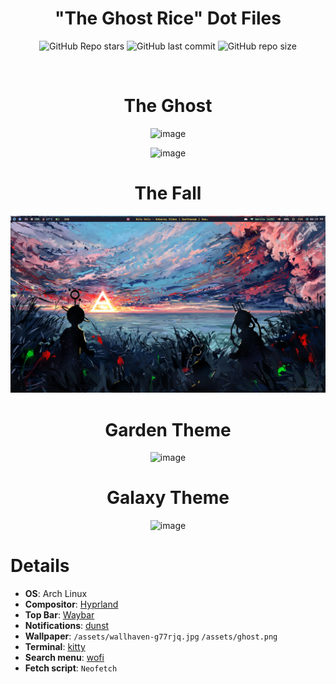 <div align="center">

# "The Ghost Rice" Dot Files

![GitHub Repo stars](https://img.shields.io/github/stars/AmadeusWM/dotfiles-hyprland?style=for-the-badge&color=#e97193) ![GitHub last commit](https://img.shields.io/github/last-commit/AmadeusWM/dotfiles-hyprland?style=for-the-badge&color=#e97193) ![GitHub repo size](https://img.shields.io/github/repo-size/AmadeusWM/dotfiles-hyprland?style=for-the-badge&color=#e97193)


<br/>

 # The Ghost 
 
![image](https://user-images.githubusercontent.com/107239398/214760985-49abe680-e4b7-4099-a440-86ff07c2121e.png)
 
![image](https://user-images.githubusercontent.com/107239398/214392260-ff9cafe5-1910-40e8-822d-348ce57115c3.png)
 
 # The Fall 
 
![screen_1](/assets/ImagesShowcase.png)

 # Garden Theme 
 
 ![image](https://user-images.githubusercontent.com/107239398/218796171-0a421c4d-6ea4-42e2-8203-f8942f3df8b0.png)

 # Galaxy Theme
 
 ![image](https://user-images.githubusercontent.com/107239398/219070968-a5e11084-dcf9-4cdf-885d-eb59ef96f005.png)

  
</div>

# Details
- **OS**: Arch Linux
- **Compositor**: [Hyprland](https://github.com/hyprwm/Hyprland)
- **Top Bar**: [Waybar](https://github.com/Alexays/Waybar/)
- **Notifications**: [dunst](https://github.com/dunst-project/dunst)
- **Wallpaper**: `/assets/wallhaven-g77rjq.jpg` `/assets/ghost.png`
- **Terminal**: [kitty](https://github.com/kovidgoyal/kitty)
- **Search menu**: [wofi](https://github.com/uncomfyhalomacro/wofi)
- **Fetch script**: `Neofetch`

